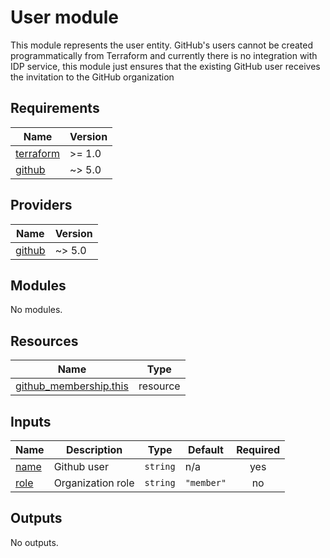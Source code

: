 <!-- BEGIN_TF_DOCS -->
# User module

This module represents the user entity. GitHub's users cannot be created
programmatically from Terraform and currently there is no integration with IDP
service, this module just ensures that the existing GitHub user receives the
invitation to the GitHub organization

## Requirements

| Name | Version |
|------|---------|
| <a name="requirement_terraform"></a> [terraform](#requirement\_terraform) | >= 1.0 |
| <a name="requirement_github"></a> [github](#requirement\_github) | ~> 5.0 |

## Providers

| Name | Version |
|------|---------|
| <a name="provider_github"></a> [github](#provider\_github) | ~> 5.0 |

## Modules

No modules.

## Resources

| Name | Type |
|------|------|
| [github_membership.this](https://registry.terraform.io/providers/integrations/github/latest/docs/resources/membership) | resource |

## Inputs

| Name | Description | Type | Default | Required |
|------|-------------|------|---------|:--------:|
| <a name="input_name"></a> [name](#input\_name) | Github user | `string` | n/a | yes |
| <a name="input_role"></a> [role](#input\_role) | Organization role | `string` | `"member"` | no |

## Outputs

No outputs.
<!-- END_TF_DOCS -->
